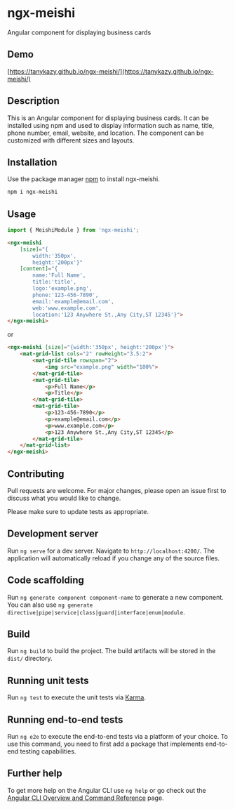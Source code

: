 # ngx-meishi

Angular component for displaying business cards

## Demo

[https://tanykazy.github.io/ngx-meishi/](https://tanykazy.github.io/ngx-meishi/)

## Description

This is an Angular component for displaying business cards. It can be installed using npm and used to display information such as name, title, phone number, email, website, and location. The component can be customized with different sizes and layouts. 

## Installation

Use the package manager [npm](https://nodejs.org/) to install ngx-meishi.

```bash
npm i ngx-meishi
```

## Usage

```typescript
import { MeishiModule } from 'ngx-meishi';
```

```html
<ngx-meishi 
    [size]="{
        width:'350px',
        height:'200px'}" 
    [content]="{
        name:'Full Name', 
        title:'title', 
        logo:'example.png', 
        phone:'123-456-7890', 
        email:'example@email.com', 
        web:'www.example.com', 
        location:'123 Anywhere St.,Any City,ST 12345'}">
</ngx-meishi>
```

or

```html
<ngx-meishi [size]="{width:'350px', height:'200px'}">
    <mat-grid-list cols="2" rowHeight="3.5:2">
        <mat-grid-tile rowspan="2">
            <img src="example.png" width="100%">
        </mat-grid-tile>
        <mat-grid-tile>
            <p>Full Name</p>
            <p>Title</p>
        </mat-grid-tile>
        <mat-grid-tile>
            <p>123-456-7890</p>
            <p>example@email.com</p>
            <p>www.example.com</p>
            <p>123 Anywhere St.,Any City,ST 12345</p>
        </mat-grid-tile>
    </mat-grid-list>
</ngx-meishi>
```

## Contributing

Pull requests are welcome. For major changes, please open an issue first
to discuss what you would like to change.

Please make sure to update tests as appropriate.

## Development server

Run `ng serve` for a dev server. Navigate to `http://localhost:4200/`. The application will automatically reload if you change any of the source files.

## Code scaffolding

Run `ng generate component component-name` to generate a new component. You can also use `ng generate directive|pipe|service|class|guard|interface|enum|module`.

## Build

Run `ng build` to build the project. The build artifacts will be stored in the `dist/` directory.

## Running unit tests

Run `ng test` to execute the unit tests via [Karma](https://karma-runner.github.io).

## Running end-to-end tests

Run `ng e2e` to execute the end-to-end tests via a platform of your choice. To use this command, you need to first add a package that implements end-to-end testing capabilities.

## Further help

To get more help on the Angular CLI use `ng help` or go check out the [Angular CLI Overview and Command Reference](https://angular.io/cli) page.
